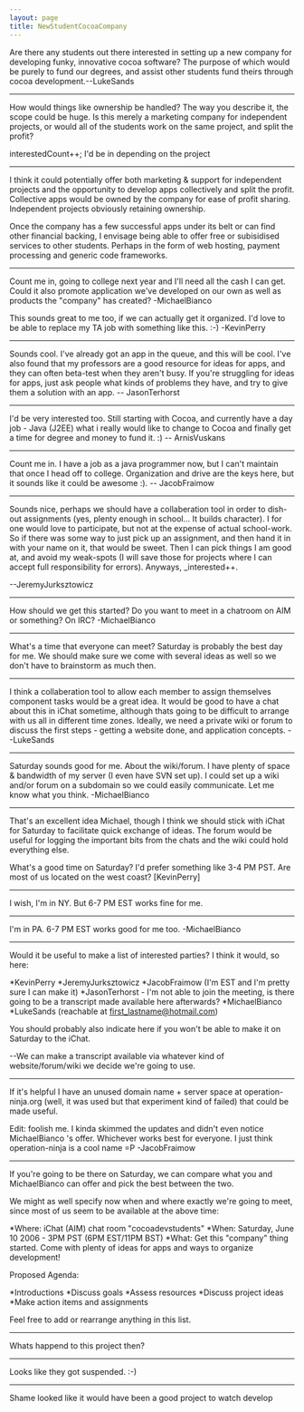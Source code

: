 ```yaml
---
layout: page
title: NewStudentCocoaCompany
---
```




Are there any students out there interested in setting up a new company for developing funky, innovative cocoa software? The purpose of which would be purely to fund our degrees, and assist other students fund theirs through cocoa development.--LukeSands

----

How would things like ownership be handled? The way you describe it, the scope could be huge. Is this merely a marketing company for independent projects, or would all of the students work on the same project, and split the profit?

interestedCount++; I'd be in depending on the project

----

I think it could potentially offer both marketing & support for independent projects and the opportunity to develop apps collectively and split the profit. Collective apps would be owned by the company for ease of profit sharing. Independent projects obviously retaining ownership.

Once the company has a few successful apps under its belt or can find other financial backing, I envisage being able to offer free or subisidised services to other students. Perhaps in the form of web hosting, payment processing and generic code frameworks.

----

Count me in, going to college next year and I'll need all the cash I can get. Could it also promote application we've developed on our own as well as products the "company" has created? -MichaelBianco

This sounds great to me too, if we can actually get it organized. I'd love to be able to replace my TA job with something like this. :-) -KevinPerry

----

Sounds cool. I've already got an app in the queue, and this will be cool. I've also found that my professors are a good resource for ideas for apps, and they can often beta-test when they aren't busy. If you're struggling for ideas for apps, just ask people what kinds of problems they have, and try to give them a solution with an app. -- JasonTerhorst

----

I'd be very interested too. Still starting with Cocoa, and currently have a day job - Java (J2EE) what i really would like to change to Cocoa and finally get a time for degree and money to fund it. :) -- ArnisVuskans

----

Count me in. I have a job as a java programmer now, but I can't maintain that once I head off to college. Organization and drive are the keys here, but it sounds like it could be awesome :).
-- JacobFraimow

----

Sounds nice, perhaps we should have a collaberation tool in order to dish-out assignments (yes, plenty enough in school... It builds character). I for one would love to participate, but not at the expense of actual school-work. So if there was some way to just pick up an assignment, and then hand it in with your name on it, that would be sweet. Then I can pick things I am good at, and avoid my weak-spots (I will save those for projects where I can accept full responsibility for errors). Anyways, _interested++.

--JeremyJurksztowicz

----

How should we get this started? Do you want to meet in a chatroom on AIM or something? On IRC?
-MichaelBianco

----

What's a time that everyone can meet? Saturday is probably the best day for me. We should make sure we come with several ideas as well so we don't have to brainstorm as much then.

----

I think a collaberation tool to allow each member to assign themselves component tasks would be a great idea. It would be good to have a chat about this in iChat sometime, although thats going to be difficult to arrange with us all in different time zones. Ideally, we need a private wiki or forum to discuss the first steps - getting a website done, and application concepts. --LukeSands

----

Saturday sounds good for me.
About the wiki/forum. I have plenty of space & bandwidth of my server (I even have SVN set up). I could set up a wiki and/or forum on a subdomain so we could easily communicate.
Let me know what you think.
-MichaelBianco

----

That's an excellent idea Michael, though I think we should stick with iChat for Saturday to facilitate quick exchange of ideas. The forum would be useful for logging the important bits from the chats and the wiki could hold everything else. 

What's a good time on Saturday? I'd prefer something like 3-4 PM PST. Are most of us located on the west coast? [KevinPerry]

----
I wish, I'm in NY.  But 6-7 PM EST works fine for me.

----

I'm in PA. 6-7 PM EST works good for me too. -MichaelBianco

----

Would it be useful to make a list of interested parties? I think it would, so here:


*KevinPerry
*JeremyJurksztowicz
*JacobFraimow (I'm EST and I'm pretty sure I can make it)
*JasonTerhorst - I'm not able to join the meeting, is there going to be a transcript made available here afterwards?
*MichaelBianco
*LukeSands (reachable at first_lastname@hotmail.com)


You should probably also indicate here if you won't be able to make it on Saturday to the iChat.

--We can make a transcript available via whatever kind of website/forum/wiki we decide we're going to use.

----
If it's helpful I have an unused domain name + server space at operation-ninja.org (well, it was used but that experiment kind of failed) that could be made useful. 

Edit: foolish me. I kinda skimmed the updates and didn't even notice MichaelBianco 's offer. Whichever works best for everyone. I just think operation-ninja is a cool name =P -JacobFraimow

----
If you're going to be there on Saturday, we can compare what you and MichaelBianco can offer and pick the best between the two.

We might as well specify now when and where exactly we're going to meet, since most of us seem to be available at the above time:


*Where: iChat (AIM) chat room "cocoadevstudents"
*When: Saturday, June 10 2006 - 3PM PST (6PM EST/11PM BST)
*What: Get this "company" thing started. Come with plenty of ideas for apps and ways to organize development!


Proposed Agenda:

*Introductions
*Discuss goals
*Assess resources
*Discuss project ideas
*Make action items and assignments

Feel free to add or rearrange anything in this list.

----

Whats happend to this project then?

----
Looks like they got suspended. :-)

----

Shame looked like it would have been a good project to watch develop

